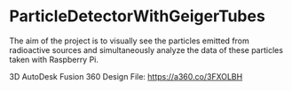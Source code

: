 # ParticleDetectorWithGeigerTubes
The aim of the project is to visually see the particles emitted from radioactive sources and simultaneously analyze the data of these particles taken with Raspberry Pi.


3D AutoDesk Fusion 360 Design File: https://a360.co/3FXOLBH
